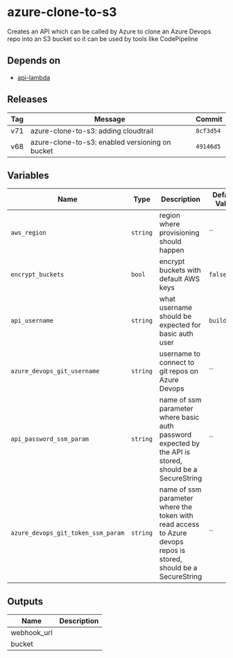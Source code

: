 azure-clone-to-s3
======


Creates an API which can be called by Azure to clone an Azure Devops repo into an S3 bucket so it can be used by tools like CodePipeline

Depends on
------

* [api-lambda](../api-lambda/README.md)



Releases
------

|Tag | Message | Commit|
--- | --- | ---
v71 | azure-clone-to-s3: adding cloudtrail | `8cf3d54`
v68 | azure-clone-to-s3: enabled versioning on bucket | `49146d5`

Variables
------

|Name | Type | Description | Default Value|
--- | --- | --- | ---
`aws_region` | `string` | region where provisioning should happen | ``
`encrypt_buckets` | `bool` | encrypt buckets with default AWS keys | `false`
`api_username` | `string` | what username should be expected for basic auth user | `builduser`
`azure_devops_git_username` | `string` | username to connect to git repos on Azure Devops | ``
`api_password_ssm_param` | `string` | name of ssm parameter where basic auth password expected by the API is stored, should be a SecureString | ``
`azure_devops_git_token_ssm_param` | `string` | name of ssm parameter where the token with read access to Azure devops repos is stored, should be a SecureString | ``

Outputs
------

|Name | Description|
--- | ---
webhook_url | 
bucket | 

